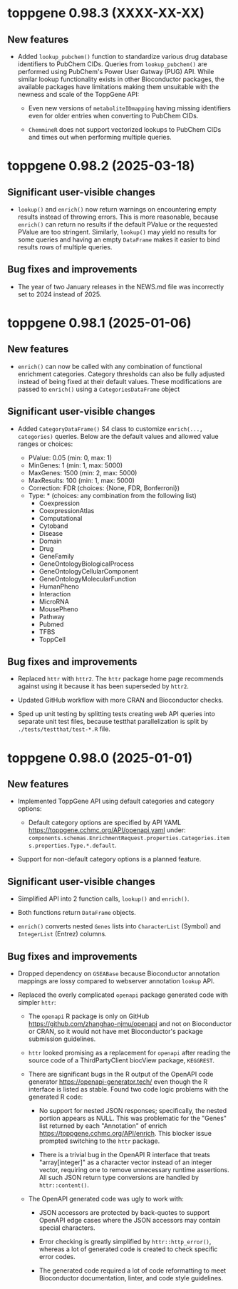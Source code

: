<!-- markdownlint-disable MD024 MD025 -->

# toppgene 0.98.3 (XXXX-XX-XX)

## New features

- Added `lookup_pubchem()` function to standardize various drug database
  identifiers to PubChem CIDs.  Queries from `lookup_pubchem()` are performed
  using PubChem's Power User Gatway (PUG) API.  While similar lookup
  functionality exists in other Bioconductor packages, the available packages
  have limitations making them unsuitable with the newness and scale of the
  ToppGene API:

   - Even new versions of `metaboliteIDmapping` having missing identifiers even
     for older entries when converting to PubChem CIDs.

   - `ChemmineR` does not support vectorized lookups to PubChem CIDs and times
     out when performing multiple queries.

# toppgene 0.98.2 (2025-03-18)

## Significant user-visible changes

- `lookup()` and `enrich()` now return warnings on encountering empty results
  instead of throwing errors.  This is more reasonable, because `enrich()` can
  return no results if the default PValue or the requested PValue are too
  stringent.  Similarly, `lookup()` may yield no results for some queries and
  having an empty `DataFrame` makes it easier to bind results rows of multiple
  queries.

## Bug fixes and improvements

- The year of two January releases in the NEWS.md file was incorrectly set to
  2024 instead of 2025.

# toppgene 0.98.1 (2025-01-06)

## New features

- `enrich()` can now be called with any combination of functional enrichment
  categories.  Category thresholds can also be fully adjusted instead of being
  fixed at their default values.  These modifications are passed to `enrich()`
  using a `CategoriesDataFrame` object

## Significant user-visible changes

- Added `CategoryDataFrame()` S4 class to customize `enrich(..., categories)`
  queries.  Below are the default values and allowed value ranges or choices:

   - PValue: 0.05 (min: 0, max: 1)
   - MinGenes: 1 (min: 1, max: 5000)
   - MaxGenes: 1500 (min: 2, max: 5000)
   - MaxResults: 100 (min: 1, max: 5000)
   - Correction: FDR (choices: {None, FDR, Bonferroni})
   - Type: * (choices: any combination from the following list)
      - Coexpression
      - CoexpressionAtlas
      - Computational
      - Cytoband
      - Disease
      - Domain
      - Drug
      - GeneFamily
      - GeneOntologyBiologicalProcess
      - GeneOntologyCellularComponent
      - GeneOntologyMolecularFunction
      - HumanPheno
      - Interaction
      - MicroRNA
      - MousePheno
      - Pathway
      - Pubmed
      - TFBS
      - ToppCell

## Bug fixes and improvements

- Replaced `httr` with `httr2`.  The `httr` package home page recommends
  against using it because it has been superseded by `httr2`.

- Updated GitHub workflow with more CRAN and Bioconductor checks.

- Sped up unit testing by splitting tests creating web API queries
  into separate unit test files, because testthat parallelization is
  split by `./tests/testthat/test-*.R` file.

# toppgene 0.98.0 (2025-01-01)

## New features

- Implemented ToppGene API using default categories and category options:

   - Default category options are specified by API YAML
     <https://toppgene.cchmc.org/API/openapi.yaml> under:
     `components.schemas.EnrichmentRequest.properties.Categories.items.properties.Type.*.default`.

- Support for non-default category options is a planned feature.

## Significant user-visible changes

- Simplified API into 2 function calls, `lookup()` and `enrich()`.

- Both functions return `DataFrame` objects.

- `enrich()` converts nested `Genes` lists into `CharacterList` (Symbol) and
  `IntegerList` (Entrez) columns.

## Bug fixes and improvements

- Dropped dependency on `GSEABase` because Bioconductor annotation mappings are
  lossy compared to webserver annotation `lookup` API.

- Replaced the overly complicated `openapi` package generated code with simpler
  `httr`:

   - The `openapi` R package is only on GitHub
     <https://github.com/zhanghao-njmu/openapi> and not on Bioconductor or
     CRAN, so it would not have met Bioconductor's package submission
     guidelines.

   - `httr` looked promising as a replacement for `openapi` after reading the
     source code of a ThirdPartyClient biocView package, `KEGGREST`.

   - There are significant bugs in the R output of the OpenAPI code generator
     <https://openapi-generator.tech/> even though the R interface is listed as
     stable.  Found two code logic problems with the generated R code:

      - No support for nested JSON responses; specifically, the nested portion
        appears as NULL.  This was problematic for the "Genes" list returned by
        each "Annotation" of enrich <https://toppgene.cchmc.org/API/enrich>.
        This blocker issue prompted switching to the `httr` package.

      - There is a trivial bug in the OpenAPI R interface that treats
        "array[integer]" as a character vector instead of an integer vector,
        requiring one to remove unnecessary runtime assertions.  All such JSON
        return type conversions are handled by `httr::content()`.

   - The OpenAPI generated code was ugly to work with:

      - JSON accessors are protected by back-quotes to support OpenAPI edge
        cases where the JSON accessors may contain special characters.

      - Error checking is greatly simplified by `httr::http_error()`, whereas a
        lot of generated code is created to check specific error codes.

      - The generated code required a lot of code reformatting to meet
        Bioconductor documentation, linter, and code style guidelines.
